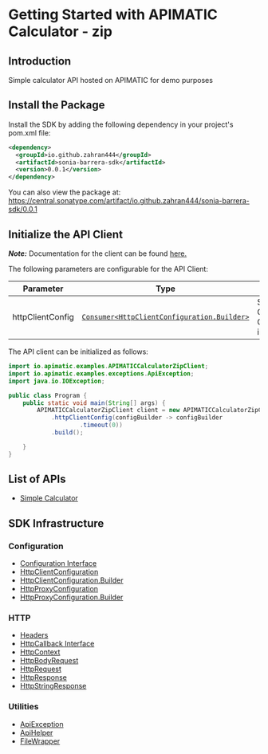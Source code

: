 
# Getting Started with APIMATIC Calculator - zip

## Introduction

Simple calculator API hosted on APIMATIC for demo purposes

## Install the Package

Install the SDK by adding the following dependency in your project's pom.xml file:

```xml
<dependency>
  <groupId>io.github.zahran444</groupId>
  <artifactId>sonia-barrera-sdk</artifactId>
  <version>0.0.1</version>
</dependency>
```

You can also view the package at:
https://central.sonatype.com/artifact/io.github.zahran444/sonia-barrera-sdk/0.0.1

## Initialize the API Client

**_Note:_** Documentation for the client can be found [here.](https://www.github.com/ZahraN444/sonia-barrera-java-sdk/tree/0.0.1/doc/client.md)

The following parameters are configurable for the API Client:

| Parameter | Type | Description |
|  --- | --- | --- |
| httpClientConfig | [`Consumer<HttpClientConfiguration.Builder>`](https://www.github.com/ZahraN444/sonia-barrera-java-sdk/tree/0.0.1/doc/http-client-configuration-builder.md) | Set up Http Client Configuration instance. |

The API client can be initialized as follows:

```java
import io.apimatic.examples.APIMATICCalculatorZipClient;
import io.apimatic.examples.exceptions.ApiException;
import java.io.IOException;

public class Program {
    public static void main(String[] args) {
        APIMATICCalculatorZipClient client = new APIMATICCalculatorZipClient.Builder()
            .httpClientConfig(configBuilder -> configBuilder
                    .timeout(0))
            .build();

    }
}
```

## List of APIs

* [Simple Calculator](https://www.github.com/ZahraN444/sonia-barrera-java-sdk/tree/0.0.1/doc/controllers/simple-calculator.md)

## SDK Infrastructure

### Configuration

* [Configuration Interface](https://www.github.com/ZahraN444/sonia-barrera-java-sdk/tree/0.0.1/doc/configuration-interface.md)
* [HttpClientConfiguration](https://www.github.com/ZahraN444/sonia-barrera-java-sdk/tree/0.0.1/doc/http-client-configuration.md)
* [HttpClientConfiguration.Builder](https://www.github.com/ZahraN444/sonia-barrera-java-sdk/tree/0.0.1/doc/http-client-configuration-builder.md)
* [HttpProxyConfiguration](https://www.github.com/ZahraN444/sonia-barrera-java-sdk/tree/0.0.1/doc/http-proxy-configuration.md)
* [HttpProxyConfiguration.Builder](https://www.github.com/ZahraN444/sonia-barrera-java-sdk/tree/0.0.1/doc/http-proxy-configuration-builder.md)

### HTTP

* [Headers](https://www.github.com/ZahraN444/sonia-barrera-java-sdk/tree/0.0.1/doc/headers.md)
* [HttpCallback Interface](https://www.github.com/ZahraN444/sonia-barrera-java-sdk/tree/0.0.1/doc/http-callback-interface.md)
* [HttpContext](https://www.github.com/ZahraN444/sonia-barrera-java-sdk/tree/0.0.1/doc/http-context.md)
* [HttpBodyRequest](https://www.github.com/ZahraN444/sonia-barrera-java-sdk/tree/0.0.1/doc/http-body-request.md)
* [HttpRequest](https://www.github.com/ZahraN444/sonia-barrera-java-sdk/tree/0.0.1/doc/http-request.md)
* [HttpResponse](https://www.github.com/ZahraN444/sonia-barrera-java-sdk/tree/0.0.1/doc/http-response.md)
* [HttpStringResponse](https://www.github.com/ZahraN444/sonia-barrera-java-sdk/tree/0.0.1/doc/http-string-response.md)

### Utilities

* [ApiException](https://www.github.com/ZahraN444/sonia-barrera-java-sdk/tree/0.0.1/doc/api-exception.md)
* [ApiHelper](https://www.github.com/ZahraN444/sonia-barrera-java-sdk/tree/0.0.1/doc/api-helper.md)
* [FileWrapper](https://www.github.com/ZahraN444/sonia-barrera-java-sdk/tree/0.0.1/doc/file-wrapper.md)

